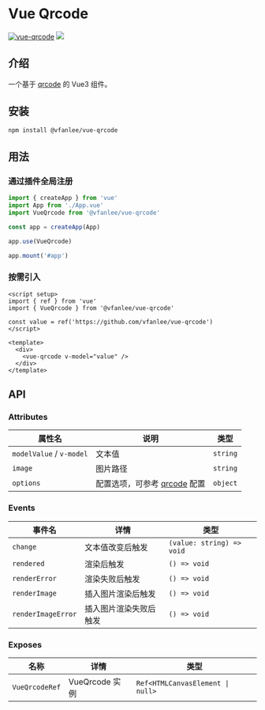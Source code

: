 # Vue Qrcode

[![vue-qrcode](https://img.shields.io/npm/v/@vfanlee/vue-qrcode.svg)](https://www.npmjs.com/package/@vfanlee/vue-qrcode) ![](https://img.shields.io/npm/dm/@vfanlee/vue-qrcode.svg)

## 介绍

一个基于 [qrcode](https://www.npmjs.com/package/qrcode) 的 Vue3 组件。

## 安装

```bash
npm install @vfanlee/vue-qrcode
```

## 用法

### 通过插件全局注册

```js
import { createApp } from 'vue'
import App from './App.vue'
import VueQrcode from '@vfanlee/vue-qrcode'

const app = createApp(App)

app.use(VueQrcode)

app.mount('#app')
```

### 按需引入

```vue
<script setup>
import { ref } from 'vue'
import { VueQrcode } from '@vfanlee/vue-qrcode'

const value = ref('https://github.com/vfanlee/vue-qrcode')
</script>

<template>
  <div>
    <vue-qrcode v-model="value" />
  </div>
</template>
```

## API

### Attributes

| 属性名                   | 说明                                                                                   | 类型     |
| ------------------------ | -------------------------------------------------------------------------------------- | -------- |
| `modelValue` / `v-model` | 文本值                                                                                 | `string` |
| `image`                  | 图片路径                                                                               | `string` |
| `options`                | 配置选项，可参考 [qrcode](https://github.com/soldair/node-qrcode#qr-code-options) 配置 | `object` |

### Events

| 事件名             | 详情                   | 类型                      |
| ------------------ | ---------------------- | ------------------------- |
| `change`           | 文本值改变后触发       | `(value: string) => void` |
| `rendered`         | 渲染后触发             | `() => void`              |
| `renderError`      | 渲染失败后触发         | `() => void`              |
| `renderImage`      | 插入图片渲染后触发     | `() => void`              |
| `renderImageError` | 插入图片渲染失败后触发 | `() => void`              |

### Exposes

| 名称           | 详情           | 类型                             |
| -------------- | -------------- | -------------------------------- |
| `VueQrcodeRef` | VueQrcode 实例 | `Ref<HTMLCanvasElement \| null>` |
